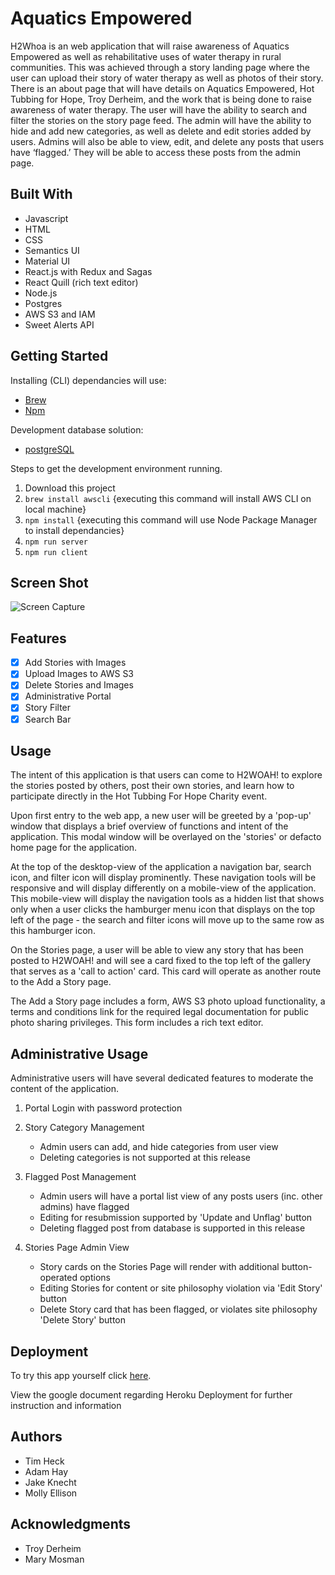 # Aquatics Empowered

H2Whoa is an web application that will raise awareness of Aquatics Empowered as well as rehabilitative uses of water therapy in rural communities. This was achieved through a story landing page where the user can upload their story of water therapy as well as photos of their story. There is an about page that will have details on Aquatics Empowered, Hot Tubbing for Hope, Troy Derheim, and the work that is being done to raise awareness of water therapy. The user will have the ability to search and filter the stories on the story page feed. The admin will have the ability to hide and add new categories, as well as delete and edit stories added by users. Admins will also be able to view, edit, and delete any posts that users have ‘flagged.’ They will be able to access these posts from the admin page.

## Built With

- Javascript
- HTML
- CSS
- Semantics UI
- Material UI
- React.js with Redux and Sagas
- React Quill (rich text editor)
- Node.js
- Postgres
- AWS S3 and IAM
- Sweet Alerts API

## Getting Started

Installing (CLI) dependancies will use:
- [Brew](https://brew.sh)
- [Npm](https://www.npmjs.com/)

Development database solution:
- [postgreSQL](https://www.postgresql.org)

Steps to get the development environment running.

1. Download this project
2. `brew install awscli` {executing this command will install AWS CLI on local machine}
3. `npm install` {executing this command will use Node Package Manager to install dependancies}
4. `npm run server` 
5. `npm run client` 


## Screen Shot

![Screen Capture](public/images/h2whoa-stories-page.png)


## Features 
- [x] Add Stories with Images
- [x] Upload Images to AWS S3
- [x] Delete Stories and Images
- [x] Administrative Portal
- [x] Story Filter
- [x] Search Bar

## Usage

The intent of this application is that users can come to H2WOAH! to explore the stories posted by others, post their own stories, and learn how to participate directly in the Hot Tubbing For Hope Charity event.

Upon first entry to the web app, a new user will be greeted by a 'pop-up' window that displays a brief overview of functions and intent of the application. This modal window will be overlayed on the 'stories' or defacto home page for the application.

At the top of the desktop-view of the application a navigation bar, search icon, and filter icon will display prominently. These navigation tools will be responsive and will display differently on a mobile-view of the application. This mobile-view will display the navigation tools as a hidden list that shows only when a user clicks the hamburger menu icon that displays on the top left of the page - the search and filter icons will move up to the same row as this hamburger icon.

On the Stories page, a user will be able to view any story that has been posted to H2WOAH! and will see a card fixed to the top left of the gallery that serves as a 'call to action' card. This card will operate as another route to the Add a Story page.

The Add a Story page includes a form, AWS S3 photo upload functionality, a terms and conditions link for the required legal documentation for public photo sharing privileges. This form includes a rich text editor.

## Administrative Usage

Administrative users will have several dedicated features to moderate the content of the application.

1. Portal Login with password protection

2. Story Category Management
    - Admin users can add, and hide categories from user view
    - Deleting categories is not supported at this release

3. Flagged Post Management
    - Admin users will have a portal list view of any posts users (inc. other admins) have flagged
    - Editing for resubmission supported by 'Update and Unflag' button
    - Deleting flagged post from database is supported in this release

4. Stories Page Admin View
    - Story cards on the Stories Page will render with additional button-operated options
    - Editing Stories for content or site philosophy violation via 'Edit Story' button
    - Delete Story card that has been flagged, or violates site philosophy 'Delete Story' button



## Deployment
To try this app yourself click [here](https://safe-mesa-71604.herokuapp.com).

View the google document regarding Heroku Deployment for further instruction and information

## Authors
* Tim Heck
* Adam Hay
* Jake Knecht
* Molly Ellison 

## Acknowledgments
* Troy Derheim
* Mary Mosman
